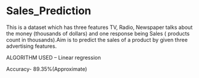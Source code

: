 # Sales_Prediction
This is a dataset which has three features TV, Radio, Newspaper talks about the money (thousands of dollars) and one response being Sales ( products count in thousands).Aim is to predict the sales of a product by given three advertising features. 

ALGORITHM USED – Linear regression 

Accuracy- 89.35%(Approximate)
